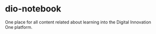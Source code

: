 # dio-notebook
One place for all content related about learning into the Digital Innovation One platform.
